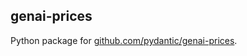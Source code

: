 ## genai-prices

Python package for [github.com/pydantic/genai-prices](https://github.com/pydantic/genai-prices).
